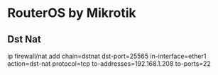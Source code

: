 # RouterOS by Mikrotik

## Dst Nat

ip firewall/nat add chain=dstnat dst-port=25565 in-interface=ether1 action=dst-nat protocol=tcp to-addresses=192.168.1.208 to-ports=22 


